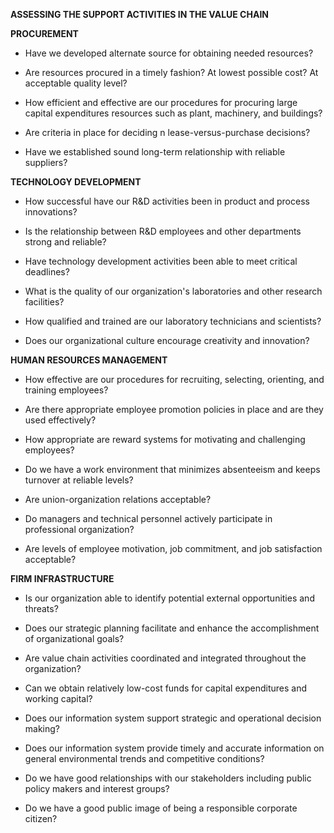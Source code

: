 **ASSESSING THE SUPPORT ACTIVITIES IN THE VALUE CHAIN**

**PROCUREMENT**

-   Have we developed alternate source for obtaining needed resources?

-   Are resources procured in a timely fashion? At lowest possible cost?
    At acceptable quality level?

-   How efficient and effective are our procedures for procuring large
    capital expenditures resources such as plant, machinery, and
    buildings?

-   Are criteria in place for deciding n lease-versus-purchase
    decisions?

-   Have we established sound long-term relationship with reliable
    suppliers?

**TECHNOLOGY DEVELOPMENT**

-   How successful have our R&D activities been in product and process
    innovations?

-   Is the relationship between R&D employees and other departments
    strong and reliable?

-   Have technology development activities been able to meet critical
    deadlines?

-   What is the quality of our organization's laboratories and other
    research facilities?

-   How qualified and trained are our laboratory technicians and
    scientists?

-   Does our organizational culture encourage creativity and innovation?

**HUMAN RESOURCES MANAGEMENT**

-   How effective are our procedures for recruiting, selecting,
    orienting, and training employees?

-   Are there appropriate employee promotion policies in place and are
    they used effectively?

-   How appropriate are reward systems for motivating and challenging
    employees?

-   Do we have a work environment that minimizes absenteeism and keeps
    turnover at reliable levels?

-   Are union-organization relations acceptable?

-   Do managers and technical personnel actively participate in
    professional organization?

-   Are levels of employee motivation, job commitment, and job
    satisfaction acceptable?

**FIRM INFRASTRUCTURE**

-   Is our organization able to identify potential external
    opportunities and threats?

-   Does our strategic planning facilitate and enhance the
    accomplishment of organizational goals?

-   Are value chain activities coordinated and integrated throughout the
    organization?

-   Can we obtain relatively low-cost funds for capital expenditures and
    working capital?

-   Does our information system support strategic and operational
    decision making?

-   Does our information system provide timely and accurate information
    on general environmental trends and competitive conditions?

-   Do we have good relationships with our stakeholders including public
    policy makers and interest groups?

-   Do we have a good public image of being a responsible corporate
    citizen?
